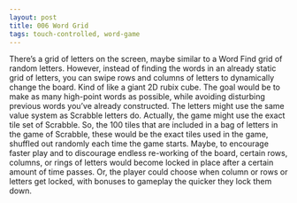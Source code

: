 ```yaml
---
layout: post
title: 006 Word Grid
tags: touch-controlled, word-game
---
```

There’s a grid of letters on the screen, maybe similar to a Word Find grid of random letters.  However, instead of finding the words in an already static grid of letters, you can swipe rows and columns of letters to dynamically change the board.  Kind of like a giant 2D rubix cube. The goal would be to make as many high-point words as possible, while avoiding disturbing previous words you’ve already constructed.  The letters might use the same value system as Scrabble letters do.  Actually, the game might use the exact tile set of Scrabble.  So, the 100 tiles that are included in a bag of letters in the game of Scrabble, these would be the exact tiles used in the game, shuffled out randomly each time the game starts.  Maybe, to encourage faster play and to discourage endless re-working of the board, certain rows, columns, or rings of letters would become locked in place after a certain amount of time passes. Or, the player could choose when column or rows or letters get locked, with bonuses to gameplay the quicker they lock them down.